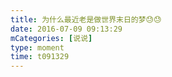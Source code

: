 ```yaml
---
title: 为什么最近老是做世界末日的梦😓😓
date: 2016-07-09 09:13:29
mCategories: [说说]
type: moment
time: t091329
---
```


